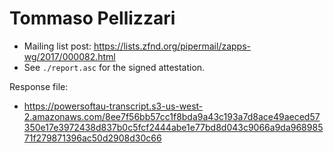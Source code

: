 # Tommaso Pellizzari

* Mailing list post: <https://lists.zfnd.org/pipermail/zapps-wg/2017/000082.html>
* See `./report.asc` for the signed attestation.

Response file:

* https://powersoftau-transcript.s3-us-west-2.amazonaws.com/8ee7f56bb57cc1f8bda9a43c193a7d8ace49aeced57350e17e3972438d837b0c5fcf2444abe1e77bd8d043c9066a9da96898571f279871396ac50d2908d30c66
